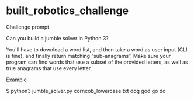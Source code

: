 # built_robotics_challenge

Challenge prompt

Can you build a jumble solver in Python 3?

You'll have to download a word list, and then take a word as user input (CLI is fine), and finally
return matching “sub-anagrams”. Make sure your program can find words that use a subset of
the provided letters, as well as true anagrams that use every letter.

Example

$ python3 jumble_solver.py corncob_lowercase.txt dog
god
go
do
